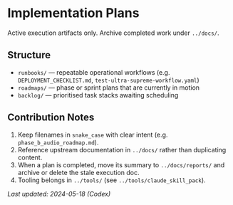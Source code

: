 # Implementation Plans

Active execution artifacts only. Archive completed work under `../docs/`.

## Structure
- `runbooks/` — repeatable operational workflows (e.g. `DEPLOYMENT_CHECKLIST.md`, `test-ultra-supreme-workflow.yaml`)
- `roadmaps/` — phase or sprint plans that are currently in motion
- `backlog/` — prioritised task stacks awaiting scheduling

## Contribution Notes
1. Keep filenames in `snake_case` with clear intent (e.g. `phase_b_audio_roadmap.md`).
2. Reference upstream documentation in `../docs/` rather than duplicating content.
3. When a plan is completed, move its summary to `../docs/reports/` and archive or delete the stale execution doc.
4. Tooling belongs in `../tools/` (see `../tools/claude_skill_pack`).

_Last updated: 2024-05-18 (Codex)_
